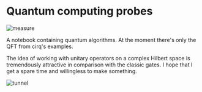 # Quantum computing probes

![measure](http://mishurov.co.uk/images/github/quantum_probes/measurement.png)

A notebook containing quantum algorithms. At the moment there's only the QFT from cirq's examples.

The idea of working with unitary operators on a complex Hilbert space is tremendously attractive in comparison with the classic gates. I hope that I get a spare time and willingless to make something.

![tunnel](http://mishurov.co.uk/images/github/quantum_probes/tunnel.png)
